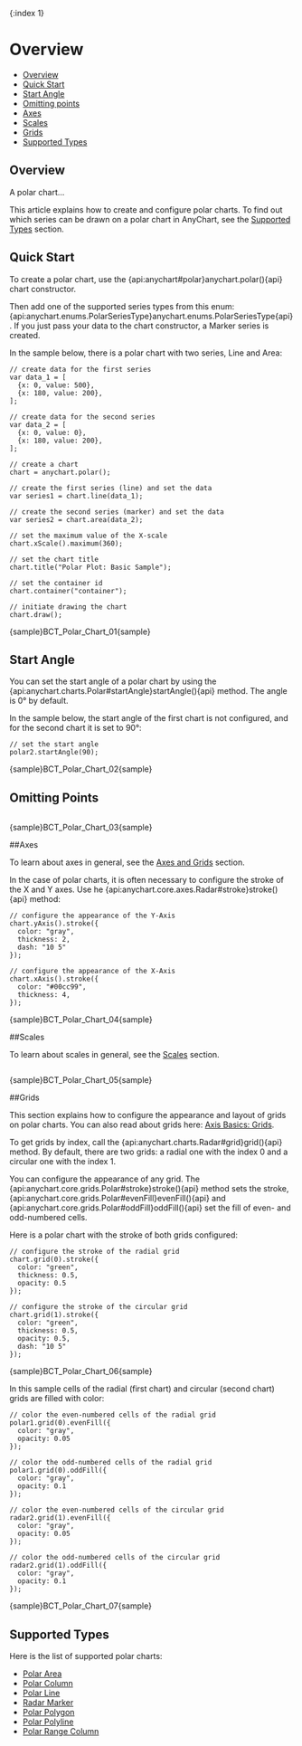 {:index 1}
# Overview

* [Overview](#overview)
* [Quick Start](#quick_start)
* [Start Angle](#start_angle)
* [Omitting points](#omitting_points)
* [Axes](#axes)
* [Scales](#scales)
* [Grids](#grids)
* [Supported Types](#supported_types)

## Overview

A polar chart...

This article explains how to create and configure polar charts. To find out which series can be drawn on a polar chart in AnyChart, see the [Supported Types](#supported_types) section.

## Quick Start

To create a polar chart, use the {api:anychart#polar}anychart.polar(){api} chart constructor.

Then add one of the supported series types from this enum: {api:anychart.enums.PolarSeriesType}anychart.enums.PolarSeriesType{api}. If you just pass your data to the chart constructor, a Marker series is created.

In the sample below, there is a polar chart with two series, Line and Area:

```
// create data for the first series
var data_1 = [
  {x: 0, value: 500},
  {x: 180, value: 200},
];

// create data for the second series
var data_2 = [
  {x: 0, value: 0},
  {x: 180, value: 200},
];

// create a chart
chart = anychart.polar();

// create the first series (line) and set the data
var series1 = chart.line(data_1);

// create the second series (marker) and set the data
var series2 = chart.area(data_2);

// set the maximum value of the X-scale
chart.xScale().maximum(360);

// set the chart title
chart.title("Polar Plot: Basic Sample");

// set the container id
chart.container("container");

// initiate drawing the chart
chart.draw();
```

{sample}BCT\_Polar\_Chart\_01{sample}

## Start Angle

You can set the start angle of a polar chart by using the {api:anychart.charts.Polar#startAngle}startAngle(){api} method. The angle is 0° by default.

In the sample below, the start angle of the first chart is not configured, and for the second chart it is set to 90°:

```
// set the start angle
polar2.startAngle(90);
```

{sample}BCT\_Polar\_Chart\_02{sample}

## Omitting Points

```

```

{sample}BCT\_Polar\_Chart\_03{sample}

##Axes

To learn about axes in general, see the [Axes and Grids](../../Axes_and_Grids) section.

In the case of polar charts, it is often necessary to configure the stroke of the X and Y axes. Use he {api:anychart.core.axes.Radar#stroke}stroke(){api} method:

```
// configure the appearance of the Y-Axis
chart.yAxis().stroke({
  color: "gray",
  thickness: 2,
  dash: "10 5"
});  

// configure the appearance of the X-Axis
chart.xAxis().stroke({
  color: "#00cc99",
  thickness: 4,
});
```

{sample}BCT\_Polar\_Chart\_04{sample}

##Scales

To learn about scales in general, see the [Scales](../../Axes_and_Grids/Scales) section.

```

```

{sample}BCT\_Polar\_Chart\_05{sample}

##Grids

This section explains how to configure the appearance and layout of grids on polar charts. You can also read about grids here: [Axis Basics: Grids](../../Axes_and_Grids/Axis_Basics#grids).

To get grids by index, call the {api:anychart.charts.Radar#grid}grid(){api} method. By default, there are two grids: a radial one with the index 0 and a circular one with the index 1.

You can configure the appearance of any grid. The {api:anychart.core.grids.Polar#stroke}stroke(){api} method sets the stroke, {api:anychart.core.grids.Polar#evenFill}evenFill(){api} and {api:anychart.core.grids.Polar#oddFill}oddFill(){api} set the fill of even- and odd-numbered cells.

Here is a polar chart with the stroke of both grids configured:

```
// configure the stroke of the radial grid
chart.grid(0).stroke({
  color: "green",
  thickness: 0.5,
  opacity: 0.5
});

// configure the stroke of the circular grid
chart.grid(1).stroke({
  color: "green",
  thickness: 0.5,
  opacity: 0.5,
  dash: "10 5"
});
```

{sample}BCT\_Polar\_Chart\_06{sample}

In this sample cells of the radial (first chart) and circular (second chart) grids are filled with color:

```
// color the even-numbered cells of the radial grid
polar1.grid(0).evenFill({
  color: "gray",
  opacity: 0.05
});

// color the odd-numbered cells of the radial grid
polar1.grid(0).oddFill({
  color: "gray",
  opacity: 0.1
});

// color the even-numbered cells of the circular grid 
radar2.grid(1).evenFill({
  color: "gray",
  opacity: 0.05
});

// color the odd-numbered cells of the circular grid  
radar2.grid(1).oddFill({
  color: "gray",
  opacity: 0.1
});
```

{sample}BCT\_Polar\_Chart\_07{sample}

## Supported Types

Here is the list of supported polar charts:

* [Polar Area](Area_Chart)
* [Polar Column](Column_Chart)
* [Polar Line](Line_Chart)
* [Radar Marker](Marker_Chart)
* [Polar Polygon](Polygon_Chart)
* [Polar Polyline](Polyline_Chart)
* [Polar Range Column](Range_Column_Chart)